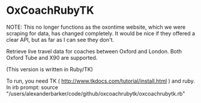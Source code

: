 # OxCoachRubyTK

NOTE: This no longer functions as the oxontime website, which we were scraping for data, has changed completely. It would be nice if they offered a clear API, but as far as I can see they don't.

Retrieve live travel data for coaches between Oxford and London. Both Oxford Tube and X90 are supported.

(This version is written in Ruby/TK)

To run, you need TK ( http://www.tkdocs.com/tutorial/install.html ) and ruby.
In irb prompt: source "/users/alexanderbarker/code/github/oxcoachrubytk/oxcoachrubytk.rb"
